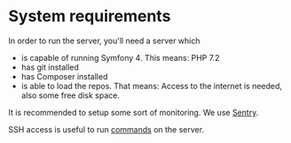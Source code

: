 # System requirements

In order to run the server, you'll need a server which

* is capable of running Symfony 4. This means: PHP 7.2
* has git installed
* has Composer installed
* is able to load the repos. That means: Access to the internet is needed, also some free disk space.

It is recommended to setup some sort of monitoring. We use [Sentry](https://sentry.io).

SSH access is useful to run [commands](commands.md) on the server. 

